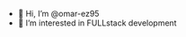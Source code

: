 - 👋 Hi, I’m @omar-ez95
- 👀 I’m interested in FULLstack development


<!---
omar-ez95/omar-ez95 is a ✨ special ✨ repository because its `README.md` (this file) appears on your GitHub profile.
You can click the Preview link to take a look at your changes.
--->

